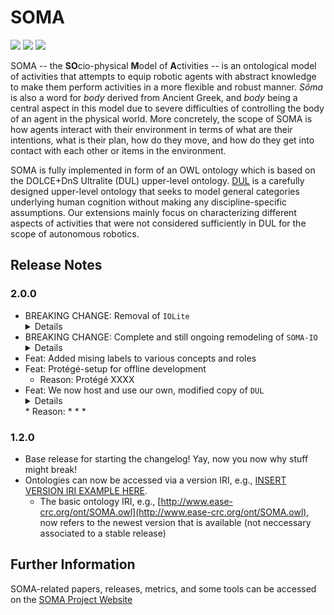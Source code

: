 # SOMA

![](https://github.com/ease-crc/soma/workflows/Evaluation/badge.svg)
![](https://github.com/ease-crc/soma/workflows/Documentation/badge.svg)
![](https://github.com/ease-crc/soma/workflows/Deployment/badge.svg)

SOMA -- the **SO**cio-physical **M**odel of **A**ctivities -- is an ontological model of activities that attempts to equip robotic agents with abstract knowledge to make them perform activities in a more flexible and robust manner.
*Sôma* is also a word for *body* derived from Ancient Greek, and *body* being a central aspect in this model due to severe difficulties of controlling the body of an agent in the physical world.
More concretely, the scope of SOMA is how agents interact with their environment in terms of what are their intentions, what is their plan, how do they move, and how do they get into contact with each other or items in the environment.

SOMA is fully implemented in form of an OWL ontology which is based on the DOLCE+DnS Ultralite (DUL) upper-level ontology.
[DUL](http://www.ontologydesignpatterns.org/ont/dul/DUL.owl) is a carefully designed upper-level ontology that seeks to model general categories underlying human cognition without making any discipline-specific assumptions.
Our extensions mainly focus on characterizing different aspects of activities that were not considered sufficiently in DUL for the scope of autonomous robotics.

## Release Notes

### 2.0.0
*   BREAKING CHANGE: Removal of `IOLite`
    <details>
        <summary>Details</summary>
        <ul>
            <li>
                Reason: incompatible with <code>DUL-v32</code>
            </li>
            <li>
                Note: Some important concepts, e.g. <code>IOLite#DigitalResource</code>, are still referenced in the taxonomy for backwards-compatibility. If you are missing any crucial concepts/roles, let us know
            </li>
            <li>
                Ongoing effort to create a model of CRAM (see next point) will replace some of the IOLite taxonomy at some point
            </li>
        </ul>
    </details>
*   BREAKING CHANGE: Complete and still ongoing remodeling of `SOMA-IO`
    <details>
        <summary>Details</summary>
        <ul>
            <li>
                Reason: Was in a primitive state; we need a better model of IO stuff to model CRAM
            </li>
            <li>
                Note: Removal/resorting of various concepts and roles. To the best of our knowledge, these should not have been in use anyway - please let us know if you are missing anything
            </li>
        </ul>
    </details>
* Feat: Added mising labels to various concepts and roles
* Feat: Protégé-setup for offline development
    * Reason: Protégé XXXX
*   Feat: We now host and use our own, modified copy of `DUL`
    <details>
        <summary>Details</summary>
        <ul>
            <li>
                Reason: <code>DUL</code>is unreliable (e.g., down for a whole week and no one can open <code>SOMA</code>)
            </li>
            <li>
                As a side effect, we can make changes to <code>DUL</code>, if necessary (yes, we will be very careful)
                <ul>
                    <li>
                        Removed italian lables
                    </li>
                    <li>
                        Added missing annotations of `rdfs:isDefinedIn` (only for <code>DUL</code> concepts / roles)
                    </li>
                    <li>
                        Removed unnecessary annotations of author and date
                    </li>
                    <li>
                        Added missing english labels
                    </li>
                </ul>
        </ul>
    </details>
    * Reason: 
    * 
        * 
        * 
### 1.2.0
* Base release for starting the changelog! Yay, now you now why stuff might break!
* Ontologies can now be accessed via a version IRI, e.g., [INSERT VERSION IRI EXAMPLE HERE](INSERT_VERSION_IRI_EXAMPLE_HERE).
    * The basic ontology IRI, e.g., [http://www.ease-crc.org/ont/SOMA.owl](http://www.ease-crc.org/ont/SOMA.owl), now refers to the newest version that is available (not neccessary associated to a stable release)


## Further Information

SOMA-related papers, releases, metrics, and some tools can be accessed on the [SOMA Project Website](https://ease-crc.github.io/soma/)

